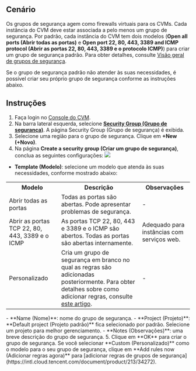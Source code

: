 ## Cenário
Os grupos de segurança agem como firewalls virtuais para os CVMs. Cada instância do CVM deve estar associada a pelo menos um grupo de segurança. Por padrão, cada instância do CVM tem dois modelos (**Open all ports (Abrir todas as portas)** e **Open port 22, 80, 443, 3389 and ICMP protocol (Abrir as portas 22, 80, 443, 3389 e o protocolo ICMP)**) para criar um grupo de segurança padrão. Para obter detalhes, consulte [Visão geral de grupos de segurança](https://intl.cloud.tencent.com/document/product/213/12452).

Se o grupo de segurança padrão não atender às suas necessidades, é possível criar seu próprio grupo de segurança conforme as instruções abaixo.


## Instruções

1. Faça login no [Console do CVM](https://console.cloud.tencent.com/cvm/index).
2. Na barra lateral esquerda, selecione **[Security Group (Grupo de segurança)](https://console.cloud.tencent.com/cvm/securitygroup)**. A página Security Group (Grupo de segurança) é exibida.
3. Selecione uma região para o grupo de segurança. Clique em **+New (+Novo)**. 
4. Na página **Create a security group (Criar um grupo de segurança)**, conclua as seguintes configurações:
![](https://main.qcloudimg.com/raw/575b2a589a58aef436bc5208facf4614.png)
 - **Template (Modelo)**: selecione um modelo que atenda às suas necessidades, conforme mostrado abaixo:
<table>
	<tr><th>Modelo</th><th>Descrição</th><th>Observações</th></tr>
	<tr><td>Abrir todas as portas</td><td>Todas as portas são abertas. Pode apresentar problemas de segurança.</td><td>-</td></tr>
	<tr><td>Abrir as portas TCP 22, 80, 443, 3389 e o ICMP</td><td>As portas TCP 22, 80, 443 e 3389 e o ICMP são abertos. Todas as portas são abertas internamente.</td><td>Adequado para instâncias com serviços web.</td></tr>
	<tr><td>Personalizado</td><td>Cria um grupo de segurança em branco no qual as regras são adicionadas posteriormente. Para obter detalhes sobre como adicionar regras, consulte <a href="https://intl.cloud.tencent.com/document/product/213/34272">este artigo</a>.</td><td>-</rd></tr>
</table>
 - **Name (Nome)**: nome do grupo de segurança.
 - **Project (Projeto)**: **Default project (Projeto padrão)** fica selecionado por padrão. Selecione um projeto para melhor gerenciamento.
 - **Notes (Observações)**: uma breve descrição do grupo de segurança.
5. Clique em **OK** para criar o grupo de segurança.
Se você selecionar **Custom (Personalizado)** como o modelo para o seu grupo de segurança, clique em **Add rules now (Adicionar regras agora)** para [adicionar regras de grupos de segurança](https://intl.cloud.tencent.com/document/product/213/34272).
